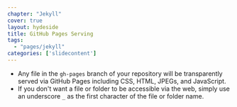 ```yaml
---
chapter: "Jekyll"
cover: true
layout: hydeside
title: GitHub Pages Serving
tags:
  - "pages/jekyll"
categories: ['slidecontent']
---
```


* Any file in the `gh-pages` branch of your repository will be transparently served via GitHub Pages including CSS, HTML, JPEGs, and JavaScript.
* If you don't want a file or folder to be accessible via the web, simply use an underscore `_` as the first character of the file or folder name.

